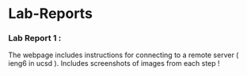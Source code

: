 # Lab-Reports

### Lab Report 1 :
The webpage includes instructions for connecting to a remote server ( ieng6 in ucsd ).
Includes screenshots of images from each step !
